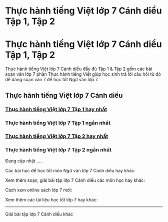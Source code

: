 # Thực hành tiếng Việt lớp 7 Cánh diều Tập 1, Tập 2

# Thực hành tiếng Việt lớp 7 Cánh diều Tập 1, Tập 2

Thực hành tiếng Việt lớp 7 Cánh diều đầy đủ Tập 1 & Tập 2 gồm các bài soạn văn lớp 7 phần Thực hành tiếng Việt giúp học sinh trả lời câu hỏi từ đó dễ dàng soạn văn 7 để học tốt Ngữ văn lớp 7.

## Thực hành tiếng Việt lớp 7 Cánh diều

### [**Thực hành tiếng Việt lớp 7 Tập 1 hay nhất**](https://vietjack.com/soan-van-lop-7-cd/thuc-hanh-tieng-viet-lop-7-tap-1-canh-dieu.jsp)

### **Thực hành tiếng Việt lớp 7 Tập 1 ngắn nhất**

### [**Thực hành tiếng Việt lớp 7 Tập 2 hay nhất**](https://vietjack.com/soan-van-lop-7-cd/thuc-hanh-tieng-viet-lop-7-tap-2-canh-dieu.jsp)

### **Thực hành tiếng Việt lớp 7 Tập 2 ngắn nhất**

Đang cập nhật .....

Các bài học để học tốt môn Ngữ văn lớp 7 Cánh diều hay khác:

Xem thêm soạn, giải bài tập lớp 7 Cánh diều các môn học hay khác:

Cách xem online sách lớp 7 mới:

Xem thêm các tài liệu học tốt lớp 7 hay khác:

* * *

Giải bài tập lớp 7 Cánh diều khác
